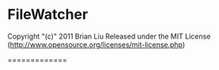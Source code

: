 # FileWatcher

Copyright "(c)" 2011 Brian Liu
Released under the MIT License
(http://www.opensource.org/licenses/mit-license.php)

=============